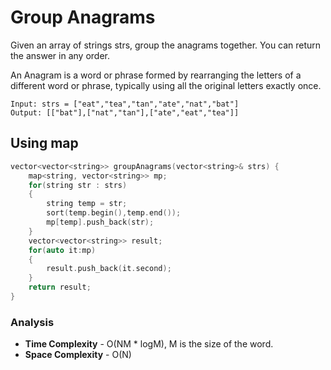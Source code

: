 # Group Anagrams

Given an array of strings strs, group the anagrams together. You can return the answer in any order.

An Anagram is a word or phrase formed by rearranging the letters of a different word or phrase, typically using all the original letters exactly once.

```
Input: strs = ["eat","tea","tan","ate","nat","bat"]
Output: [["bat"],["nat","tan"],["ate","eat","tea"]]
```

## Using map

```cpp
vector<vector<string>> groupAnagrams(vector<string>& strs) {
    map<string, vector<string>> mp;
    for(string str : strs)
    {
        string temp = str;
        sort(temp.begin(),temp.end());
        mp[temp].push_back(str);
    }
    vector<vector<string>> result;
    for(auto it:mp)
    {
        result.push_back(it.second);
    }
    return result;
}
```

### Analysis
- **Time Complexity** - O(NM * logM), M is the size of the word.
- **Space Complexity** - O(N)